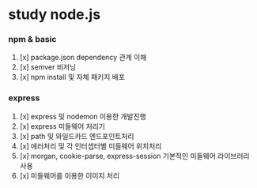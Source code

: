 # study node.js

### npm & basic
1. [x] package.json dependency 관계 이해
2. [x] semver 비저닝
3. [x] npm install 및 자체 패키지 배포

### express
1. [x] express 및 nodemon 이용한 개발진행
2. [x] express 미들웨어 처리기
3. [x] path 및 와일드카드 엔드포인트처리
4. [x] 에러처리 및 각 인터셉터별 미들웨어 위치처리
5. [x] morgan, cookie-parse, express-session 기본적인 미들웨어 라이브러리 사용
6. [x] 미들웨어를 이용한 이미지 처리

